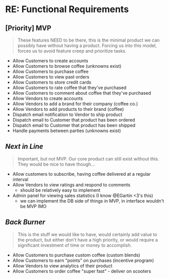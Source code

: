 # RE: Functional Requirements

## [Priority] MVP

>These features NEED to be there, this is the minimal product we can possibly have without having a product. Forcing us into this model, forces us to avoid feature creep and prioritize tasks.

- Allow Customers to create accounts
- Allow Customers to browse coffee (unknowns exist)
- Allow Customers to purchase coffee
- Allow Customers to view past orders
- Allow Customers to store credit cards
- Allow Customers to rate coffee that they've purchased
- Allow Customers to comment about coffee that they've purchased
- Allow Vendors to create accounts 
- Allow Vendors to add a brand for their company (coffee co.)
- Allow Vendors to add products to their brand (coffee)
- Dispatch email notification to Vendor to ship product
- Dispatch email to Customer that product has been ordered
- Dispatch email to Customer that product has been shipped
- Handle payments between parties (unknowns exist)

## *Next in Line*

>Important, but not MVP. Our core product can still exist without this. They would be nice to have though...

- Allow customers to subscribe, having coffee delivered at a regular interval
- Allow Vendors to view ratings and respond to comments
   - should be relatively easy to implement
- Admin panel for viewing sales statistics (I know @EGartin <3's this)
   - we can implement the DB side of things in MVP, in interface wouldn't be MVP IMO

## *Back Burner*

>This is the stuff we would like to have, would certainly add value to the product, but either don't have a high priority, or would require a significant investment of time or money to accomplish.

- Allow Customers to purchase custom coffee (custom blends)
- Allow Customers to earn "points" on purchases (incentive program)
- Allow Vendors to view analytics of their product
- Allow Customers to order coffee "super fast" - deliver on scooters
